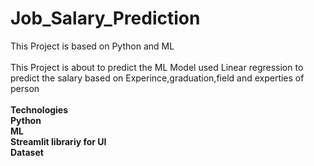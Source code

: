 # Job_Salary_Prediction
This Project is based on Python and ML
<br><br>
This Project is about to predict the ML Model used Linear regression to predict the salary based on Experince,graduation,field and experties of person 
<br><br>
<b>Technologies<b><br>
Python<br>
ML<br>
Streamlit librariy for UI<br>
Dataset 
